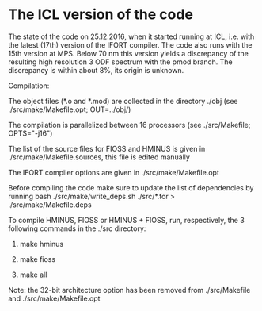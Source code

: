 # The ICL version of the code

The state of the code on 25.12.2016, when it started running at ICL, i.e. with the latest (17th) version of the IFORT compiler.
The code also runs with the 15th version at MPS.
Below 70 nm this version yields a discrepancy of the resulting high resolution 3 ODF spectrum with the pmod branch.
The discrepancy is within about 8%, its origin is unknown.

Compilation:

The object files (*.o and *.mod) are collected in the directory ./obj (see ./src/make/Makefile.opt; OUT=../obj/)

The compilation is parallelized between 16 processors (see ./src/Makefile; OPTS="-j16")

The list of the source files for FIOSS and HMINUS is given in ./src/make/Makefile.sources, this file is edited manually

The IFORT compiler options are given in ./src/make/Makefile.opt

Before compiling the code make sure to update the list of dependencies by running bash ./src/make/write_deps.sh ./src/*.for > ./src/make/Makefile.deps

To compile HMINUS, FIOSS or HMINUS + FIOSS, run, respectively, the 3 following commands in the ./src directory:

1. make hminus

2. make fioss

3. make all

Note: the 32-bit architecture option has been removed from ./src/Makefile and ./src/make/Makefile.opt

